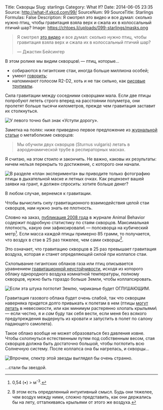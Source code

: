 Title: Скворцы
Slug: starlings
Category: What If?
Date: 2014-06-05 23:35
Source: http://what-if.xkcd.com/99/
SourceNum: 99
SourceTitle: Starlings
Formulas: False
Description: Я смотрел это видео и все думал: сколько нужно птиц, чтобы гравитация взяла верх и сжала их в колоссальный птичий шар?
Image: https://chtoes.li/uploads/099-starlings/masks.png

> Я смотрел [это видео](http://www.youtube.com/watch?v=eakKfY5aHmY) и все думал: сколько нужно птиц, чтобы гравитация взяла верх и сжала их в колоссальный птичий шар?
>
> — Джастин Бейсингер

В этом ролике мы видим скворцов\ — птиц, которые…

* собираются в гигантские стаи, иногда больше миллиона особей;
* умеют [говорить](https://www.youtube.com/watch?v=1VZYG00_qvE);
* напоминают голосом R2-D2, хоть и не так сильно, как [рисовые трупиалы](https://www.youtube.com/watch?v=9ABjBldAtPQ#t=9).

Сила гравитации между соседними скворцами мала. Если две птицы попробуют лететь строго вперед на расстоянии полуметра, они пролетят больше тысячи километров, прежде чем гравитация заставит их столкнуться.

![](/uploads/099-starlings/collide.png "У левого точно был знак «Уступи дорогу».")

Заметка на полях: ниже приведено первое предложение из [журнальной статьи](http://jeb.biologists.org/content/204/19/3311) о метаболизме скворцов:

> Мы обучили двух скворцов (Sturnus vulgaris) летать в аэродинамической трубе в респираторных масках.

Я считаю, на этом стоило и закончить. Не важно, каковы их результаты: ничем нельзя перекрыть то достижение, с которого они начали.

![](/uploads/099-starlings/masks.png "В разделе «план эксперимента» вы приводите только фотографию птицы в дыхательной маске и летных очках. Как рецензент вашей заявки на грант, я должен спросить: хотите больше денег?")

В любом случае, вернемся к гравитации.

Чтобы вычислить силу гравитационного взаимодействия целой стаи скворцов, нам нужно знать ее плотность.

Словно на заказ, [публикация 2008 года](http://arxiv.org/abs/0802.1667) в журнале Animal Behavior содержит подробную статистику по стаям скворцов. Максимальная плотность, какую они зафиксировали\ — полскворца на кубический метр[^1]. Если масса каждой птицы примерно 85 грамм, то получается, что воздух в стае в 25 раз тяжелее, чем сами скворцы[^2].

[^1]: 0,54 (•) > м<sup>-3</sup>.
[^2]: В этом есть определенный интуитивный смысл. Будь они тяжелее, чем воздух между ними, сложно представить, как они держались бы на лету, отталкиваясь крыльями от этого же воздуха.

Это означает, что гравитацию скворцов в 25 раз превышает гравитация воздуха, которая и станет определяющей силой при коллапсе стаи.

Схлопывание гигантских облаков газа или птиц описывается уравнением [гравитационной неустойчивости](http://ru.wikipedia.org/wiki/Гравитационная_неустойчивость), исходя из которого облаку однородного воздуха комнатной температуры, полному скворцов, нужно быть гораздо больше Земли, чтобы коллапсировать.

![](/uploads/099-starlings/earth_ru.png "Если эта штука поглотит Землю, чириканье будет ОГЛУШАЮЩИМ.")

Гравитация газового облака будет очень слабой, так что скворцам наверняка придется долго привыкать к полетам в нем (птицы [могут летать](https://www.youtube.com/watch?v=w4sZ3qe6PiI&feature=kp) в невесомости, или как минимум растерянно хлопать крыльями\ — если честно, я и _сам_ буду так себя вести, если меня без всякого предупреждения выдернуть из кровати и запустить в полет по салону падающего самолета).

Такое облако вообще не может образоваться без давления извне. Чтобы схлопнуться естественным путем под собственным весом, стая скворцов должна быть достаточно большой, чтобы поглотить всю Солнечную систему. После коллапса она бы нагрелась, и скворцы…

![](/uploads/099-starlings/birdsun.png "Впрочем, спектр этой звезды выглядел бы очень странно.")

…стали бы звездой.
